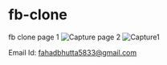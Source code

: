 # fb-clone
fb clone
page 1
![Capture](https://github.com/Fahad584/fb-clone/assets/107251127/4466b8da-abcc-47a9-a7e7-23f8e4a69f92)
page 2
![Capture1](https://github.com/Fahad584/fb-clone/assets/107251127/f8768e70-76ee-41a8-abff-e176636dd0f3)

Email Id:
fahadbhutta5833@gmail.com
